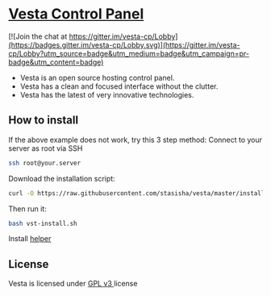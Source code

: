 [Vesta Control Panel](https://stasisha.github.io/vesta/)
==================================================

[![Join the chat at https://gitter.im/vesta-cp/Lobby](https://badges.gitter.im/vesta-cp/Lobby.svg)](https://gitter.im/vesta-cp/Lobby?utm_source=badge&utm_medium=badge&utm_campaign=pr-badge&utm_content=badge)

* Vesta is an open source hosting control panel.
* Vesta has a clean and focused interface without the clutter.
* Vesta has the latest of very innovative technologies.

How to install
----------------------------
If the above example does not work, try this 3 step method:
Connect to your server as root via SSH
```bash
ssh root@your.server
```

Download the installation script:
```bash
curl -O https://raw.githubusercontent.com/stasisha/vesta/master/install/vst-install.sh
```
Then run it:
```bash
bash vst-install.sh
```

Install [helper](https://stasisha.github.io/vesta/)


License
----------------------------
Vesta is licensed under  [GPL v3 ](https://github.com/stasisha/vesta/blob/master/LICENSE) license


